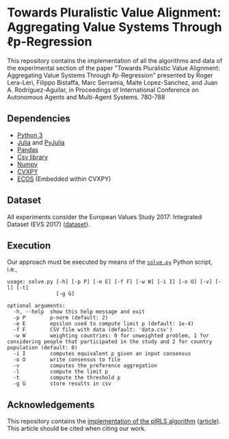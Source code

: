 Towards Pluralistic Value Alignment: Aggregating Value Systems Through ℓp-Regression
===================
This repository contains the implementation of all the algorithms and data of the experimental section of the paper
"Towards Pluralistic Value Alignment: Aggregating Value Systems Through ℓp-Regression"
presented by Roger Lera-Leri, Filippo Bistaffa, Marc Serramia, Maite Lopez-Sanchez, and Juan A. Rodríguez-Aguilar, 
in Proceedings of International Conference on Autonomous Agents and Multi-Agent Systems. 780-788

Dependencies
----------
 - [Python 3](https://www.python.org/downloads/)
 - [Julia](https://julialang.org/downloads/) and [PyJulia](https://pyjulia.readthedocs.io/en/latest/installation.html)
 - [Pandas](https://pandas.pydata.org/)
 - [Csv library](https://docs.python.org/3/library/csv.html)
 - [Numpy](https://numpy.org/)
 - [CVXPY](https://www.cvxpy.org/)
 - [ECOS](https://web.stanford.edu/~boyd/papers/ecos.html) (Embedded within CVXPY)

Dataset
----------
All experiments consider the European Values Study 2017: Integrated Dataset (EVS 2017) ([dataset](https://search.gesis.org/research_data/ZA7500?doi=10.4232/1.13560)).

Execution
----------
Our approach must be executed by means of the [`solve.py`](solve.py) Python script, i.e.,
```
usage: solve.py [-h] [-p P] [-e E] [-f F] [-w W] [-i I] [-o O] [-v] [-l] [-t]
                [-g G]

optional arguments:
  -h, --help  show this help message and exit
  -p P        p-norm (default: 2)
  -e E        epsilon used to compute limit p (default: 1e-4)
  -f F        CSV file with data (default: 'data.csv')
  -w W        weighting countries: 0 for unweighted problem, 1 for considering people that participated in the study and 2 for country population (default: 0)
  -i I        computes equivalent p given an input consensus
  -o O        write consensus to file
  -v          computes the preference aggregation
  -l          compute the limit p
  -t          compute the threshold p
  -g G        store results in csv
```


Acknowledgements
----------
This repository contains the [implementation of the pIRLS algorithm](https://github.com/fast-algos/pIRLS) ([article](https://papers.nips.cc/paper/2019/hash/46c7cb50b373877fb2f8d5c4517bb969-Abstract.html)). This article should be cited when citing our work.
